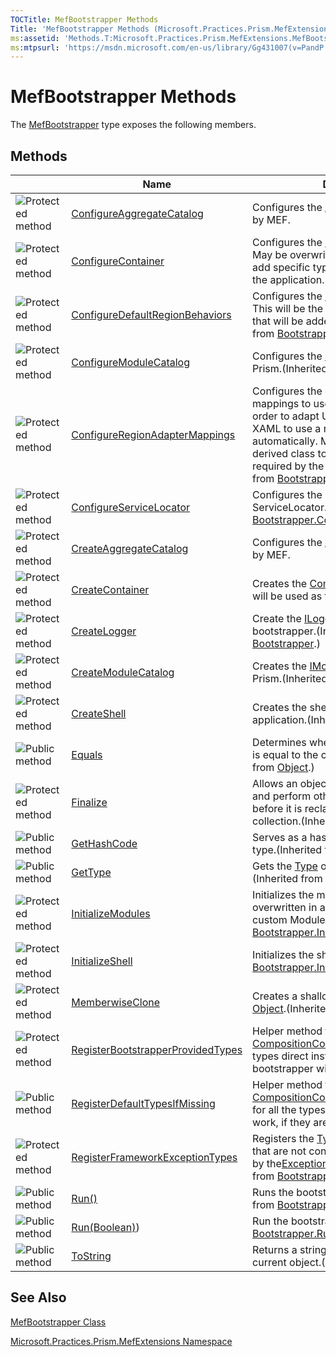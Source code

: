 ```yaml
---
TOCTitle: MefBootstrapper Methods
Title: 'MefBootstrapper Methods (Microsoft.Practices.Prism.MefExtensions)'
ms:assetid: 'Methods.T:Microsoft.Practices.Prism.MefExtensions.MefBootstrapper'
ms:mtpsurl: 'https://msdn.microsoft.com/en-us/library/Gg431007(v=PandP.50)'
---
```


# MefBootstrapper Methods

The [MefBootstrapper](https://msdn.microsoft.com/en-us/library/microsoft.practices.prism.mefextensions.mefbootstrapper(v=pandp.50)) type exposes the following members.

## Methods

||Name|Description|
|-----|-----|-----|
|![](https://msdn.microsoft.com/en-us/Gg431007.protmethod(en-us,PandP.50).gif "Protected method")|[ConfigureAggregateCatalog](https://msdn.microsoft.com/en-us/library/microsoft.practices.prism.mefextensions.mefbootstrapper.configureaggregatecatalog(v=pandp.50))|Configures the [AggregateCatalog](https://msdn.microsoft.com/en-us/library/microsoft.practices.prism.mefextensions.mefbootstrapper.aggregatecatalog(v=pandp.50)) used by MEF.|
|![](https://msdn.microsoft.com/en-us/Gg431007.protmethod(en-us,PandP.50).gif "Protected method")|[ConfigureContainer](https://msdn.microsoft.com/en-us/library/microsoft.practices.prism.mefextensions.mefbootstrapper.configurecontainer(v=pandp.50))|Configures the [CompositionContainer](http://msdn2.microsoft.com/en-us/library/dd833553). May be overwritten in a derived class to add specific type mappings required by the application.|
|![](https://msdn.microsoft.com/en-us/Gg431007.protmethod(en-us,PandP.50).gif "Protected method")|[ConfigureDefaultRegionBehaviors](https://msdn.microsoft.com/en-us/library/microsoft.practices.prism.bootstrapper.configuredefaultregionbehaviors(v=pandp.50))|Configures the [IRegionBehaviorFactory](https://msdn.microsoft.com/en-us/library/microsoft.practices.prism.regions.iregionbehaviorfactory(v=pandp.50)). This will be the list of default behaviors that will be added to a region.(Inherited from [Bootstrapper](https://msdn.microsoft.com/en-us/library/microsoft.practices.prism.bootstrapper(v=pandp.50)).)|
|![](https://msdn.microsoft.com/en-us/Gg431007.protmethod(en-us,PandP.50).gif "Protected method")|[ConfigureModuleCatalog](https://msdn.microsoft.com/en-us/library/microsoft.practices.prism.bootstrapper.configuremodulecatalog(v=pandp.50))|Configures the [IModuleCatalog](https://msdn.microsoft.com/en-us/library/microsoft.practices.prism.modularity.imodulecatalog(v=pandp.50)) used by Prism.(Inherited from [Bootstrapper](https://msdn.microsoft.com/en-us/library/microsoft.practices.prism.bootstrapper(v=pandp.50))
|![](https://msdn.microsoft.com/en-us/Gg431007.protmethod(en-us,PandP.50).gif "Protected method")|[ConfigureRegionAdapterMappings](https://msdn.microsoft.com/en-us/library/microsoft.practices.prism.bootstrapper.configureregionadaptermappings(v=pandp.50))|Configures the default region adapter mappings to use in the application, in order to adapt UI controls defined in XAML to use a region and register it automatically. May be overwritten in a derived class to add specific mappings required by the application.(Inherited from [Bootstrapper](https://msdn.microsoft.com/en-us/library/microsoft.practices.prism.bootstrapper(v=pandp.50)).)|
|![](https://msdn.microsoft.com/en-us/Gg431007.protmethod(en-us,PandP.50).gif "Protected method")|[ConfigureServiceLocator](https://msdn.microsoft.com/en-us/library/microsoft.practices.prism.mefextensions.mefbootstrapper.configureservicelocator(v=pandp.50))|Configures the LocatorProvider for the ServiceLocator.(Overrides [Bootstrapper.ConfigureServiceLocator()](https://msdn.microsoft.com/en-us/library/microsoft.practices.prism.bootstrapper.configureservicelocator(v=pandp.50)).)|
|![](https://msdn.microsoft.com/en-us/Gg431007.protmethod(en-us,PandP.50).gif "Protected method")|[CreateAggregateCatalog](https://msdn.microsoft.com/en-us/library/microsoft.practices.prism.mefextensions.mefbootstrapper.createaggregatecatalog(v=pandp.50))|Configures the [AggregateCatalog](https://msdn.microsoft.com/en-us/library/microsoft.practices.prism.mefextensions.mefbootstrapper.aggregatecatalog(v=pandp.50)) used by MEF.|
|![](https://msdn.microsoft.com/en-us/Gg431007.protmethod(en-us,PandP.50).gif "Protected method")|[CreateContainer](https://msdn.microsoft.com/en-us/library/microsoft.practices.prism.mefextensions.mefbootstrapper.createcontainer(v=pandp.50))|Creates the [CompositionContainer](http://msdn2.microsoft.com/en-us/library/dd833553) that will be used as the default container.|
|![](https://msdn.microsoft.com/en-us/Gg431007.protmethod(en-us,PandP.50).gif "Protected method")|[CreateLogger](https://msdn.microsoft.com/en-us/library/microsoft.practices.prism.bootstrapper.createlogger(v=pandp.50))|Create the [ILoggerFacade](https://msdn.microsoft.com/en-us/library/microsoft.practices.prism.logging.iloggerfacade(v=pandp.50)) used by the bootstrapper.(Inherited from [Bootstrapper](https://msdn.microsoft.com/en-us/library/microsoft.practices.prism.bootstrapper(v=pandp.50)).)|
|![](https://msdn.microsoft.com/en-us/Gg431007.protmethod(en-us,PandP.50).gif "Protected method")|[CreateModuleCatalog](https://msdn.microsoft.com/en-us/library/microsoft.practices.prism.bootstrapper.createmodulecatalog(v=pandp.50))|Creates the [IModuleCatalog](https://msdn.microsoft.com/en-us/library/microsoft.practices.prism.modularity.imodulecatalog(v=pandp.50)) used by Prism.(Inherited from [Bootstrapper](https://msdn.microsoft.com/en-us/library/microsoft.practices.prism.bootstrapper(v=pandp.50)).)|
|![](https://msdn.microsoft.com/en-us/Gg431007.protmethod(en-us,PandP.50).gif "Protected method")|[CreateShell](https://msdn.microsoft.com/en-us/library/microsoft.practices.prism.bootstrapper.createshell(v=pandp.50))|Creates the shell or main window of the application.(Inherited from [Bootstrapper](https://msdn.microsoft.com/en-us/library/microsoft.practices.prism.bootstrapper(v=pandp.50)).)|
|![](https://msdn.microsoft.com/en-us/Gg431007.pubmethod(en-us,PandP.50).gif "Public method")|[Equals](http://msdn2.microsoft.com/en-us/library/bsc2ak47)|Determines whether the specified [Object](http://msdn2.microsoft.com/en-us/library/e5kfa45b) is equal to the current [Object](http://msdn2.microsoft.com/en-us/library/e5kfa45b).(Inherited from [Object](http://msdn2.microsoft.com/en-us/library/e5kfa45b).)|
|![](https://msdn.microsoft.com/en-us/Gg431007.protmethod(en-us,PandP.50).gif "Protected method")|[Finalize](http://msdn2.microsoft.com/en-us/library/4k87zsw7)|Allows an object to try to free resources and perform other cleanup operations before it is reclaimed by garbage collection.(Inherited from [Object](http://msdn2.microsoft.com/en-us/library/e5kfa45b).)|
|![](https://msdn.microsoft.com/en-us/Gg431007.pubmethod(en-us,PandP.50).gif "Public method")|[GetHashCode](http://msdn2.microsoft.com/en-us/library/zdee4b3y)|Serves as a hash function for a particular type.(Inherited from [Object](http://msdn2.microsoft.com/en-us/library/e5kfa45b).)|
|![](https://msdn.microsoft.com/en-us/Gg431007.pubmethod(en-us,PandP.50).gif "Public method")|[GetType](http://msdn2.microsoft.com/en-us/library/dfwy45w9)|Gets the [Type](http://msdn2.microsoft.com/en-us/library/42892f65) of the current instance.(Inherited from [Object](http://msdn2.microsoft.com/en-us/library/e5kfa45b).)|
|![](https://msdn.microsoft.com/en-us/Gg431007.protmethod(en-us,PandP.50).gif "Protected method")|[InitializeModules](https://msdn.microsoft.com/en-us/library/microsoft.practices.prism.mefextensions.mefbootstrapper.initializemodules(v=pandp.50))|Initializes the modules. May be overwritten in a derived class to use a custom Modules Catalog(Overrides [Bootstrapper.InitializeModules()](https://msdn.microsoft.com/en-us/library/microsoft.practices.prism.bootstrapper.initializemodules(v=pandp.50)).)|
|![](https://msdn.microsoft.com/en-us/Gg431007.protmethod(en-us,PandP.50).gif "Protected method")|[InitializeShell](https://msdn.microsoft.com/en-us/library/microsoft.practices.prism.mefextensions.mefbootstrapper.initializeshell(v=pandp.50))|Initializes the shell.(Overrides [Bootstrapper.InitializeShell()](https://msdn.microsoft.com/en-us/library/microsoft.practices.prism.bootstrapper.initializeshell(v=pandp.50)).)|
|![](https://msdn.microsoft.com/en-us/Gg431007.protmethod(en-us,PandP.50).gif "Protected method")|[MemberwiseClone](http://msdn2.microsoft.com/en-us/library/57ctke0a)|Creates a shallow copy of the current [Object](http://msdn2.microsoft.com/en-us/library/e5kfa45b).(Inherited from [Object](http://msdn2.microsoft.com/en-us/library/e5kfa45b).)|
|![](https://msdn.microsoft.com/en-us/Gg431007.protmethod(en-us,PandP.50).gif "Protected method")|[RegisterBootstrapperProvidedTypes](https://msdn.microsoft.com/en-us/library/microsoft.practices.prism.mefextensions.mefbootstrapper.registerbootstrapperprovidedtypes(v=pandp.50))|Helper method for configuring the [CompositionContainer](http://msdn2.microsoft.com/en-us/library/dd833553). Registers all the types direct instantiated by the bootstrapper with the container.|
|![](https://msdn.microsoft.com/en-us/Gg431007.pubmethod(en-us,PandP.50).gif "Public method")|[RegisterDefaultTypesIfMissing](https://msdn.microsoft.com/en-us/library/microsoft.practices.prism.mefextensions.mefbootstrapper.registerdefaulttypesifmissing(v=pandp.50))|Helper method for configuring the [CompositionContainer](http://msdn2.microsoft.com/en-us/library/dd833553). Registers defaults for all the types necessary for Prism to work, if they are not already registered.|
|![](https://msdn.microsoft.com/en-us/Gg431007.protmethod(en-us,PandP.50).gif "Protected method")|[RegisterFrameworkExceptionTypes](https://msdn.microsoft.com/en-us/library/microsoft.practices.prism.bootstrapper.registerframeworkexceptiontypes(v=pandp.50))|Registers the [Type](http://msdn2.microsoft.com/en-us/library/42892f65)s of the Exceptions that are not considered root exceptions by the[ExceptionExtensions](https://msdn.microsoft.com/en-us/library/microsoft.practices.prism.exceptionextensions(v=pandp.50)).(Inherited from [Bootstrapper](https://msdn.microsoft.com/en-us/library/microsoft.practices.prism.bootstrapper(v=pandp.50)).)|
|![](https://msdn.microsoft.com/en-us/Gg431007.pubmethod(en-us,PandP.50).gif "Public method")|[Run()](https://msdn.microsoft.com/en-us/library/gg405739(v=pandp.50))|Runs the bootstrapper process.(Inherited from [Bootstrapper](https://msdn.microsoft.com/en-us/library/microsoft.practices.prism.bootstrapper(v=pandp.50)).)|
|![](https://msdn.microsoft.com/en-us/Gg431007.pubmethod(en-us,PandP.50).gif "Public method")|[Run(Boolean)](https://msdn.microsoft.com/en-us/library/gg405830(v=pandp.50)))|Run the bootstrapper process.(Overrides [Bootstrapper.Run(Boolean)](https://msdn.microsoft.com/en-us/library/gg405740(v=pandp.50)).)|
|![](https://msdn.microsoft.com/en-us/Gg431007.pubmethod(en-us,PandP.50).gif "Public method")|[ToString](http://msdn2.microsoft.com/en-us/library/7bxwbwt2)|Returns a string that represents the current object.(Inherited from [Object](http://msdn2.microsoft.com/en-us/library/e5kfa45b).)


## See Also

[MefBootstrapper Class](https://msdn.microsoft.com/en-us/library/microsoft.practices.prism.mefextensions.mefbootstrapper(v=pandp.50))

[Microsoft.Practices.Prism.MefExtensions Namespace](https://msdn.microsoft.com/en-us/library/microsoft.practices.prism.mefextensions(v=pandp.50))
